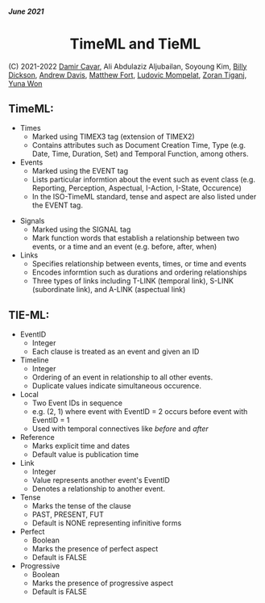 ##### June 2021

# <center>TimeML and TieML</center>

(C) 2021-2022 [Damir Cavar](https://www.linkedin.com/in/damircavar/), Ali Abdulaziz Aljubailan, Soyoung Kim, [Billy Dickson](https://www.linkedin.com/in/billy-dickson/), [Andrew Davis](https://www.linkedin.com/in/adavis94/), [Matthew Fort](https://www.linkedin.com/in/matthew-fort-07b802236/), [Ludovic Mompelat](https://www.linkedin.com/in/ludovic-mompelat-8a1960b8/), [Zoran Tiganj](https://homes.luddy.indiana.edu/ztiganj/), [Yuna Won](http://www.yunawon.net)


## TimeML:

- Times
    - Marked using TIMEX3 tag (extension of TIMEX2)
    - Contains attributes such as Document Creation Time, Type (e.g. Date, Time, Duration, Set) and Temporal Function, among others.
- Events
    - Marked using the EVENT tag
    - Lists particular informtion about the event such as event class (e.g. Reporting, Perception, Aspectual, I-Action, I-State, Occurence)
    - In the ISO-TimeML standard, tense and aspect are also listed under the EVENT tag.
<!--- need to distinguish these better--->
- Signals
    - Marked using the SIGNAL tag
    - Mark function words that establish a relationship between two events, or a time and an event (e.g. before, after, when)
- Links
    - Specifies relationship between events, times, or time and events
    - Encodes informtion such as durations and ordering relationships
    - Three types of links including T-LINK (temporal link), S-LINK (subordinate link), and A-LINK (aspectual link)


## TIE-ML:

<!--- need to at E,R,S explanation --->
- EventID
    - Integer
    - Each clause is treated as an event and given an ID
- Timeline
    - Integer
    - Ordering of an event in relationship to all other events.
    - Duplicate values indicate simultaneous occurence.
- Local
    - Two Event IDs in sequence
    - e.g. (2, 1) where event with EventID = 2 occurs before event with EventID = 1
    - Used with temporal connectives like *before* and *after*
- Reference
    - Marks explicit time and dates
    - Default value is publication time
- Link
    - Integer
    - Value represents another event's EventID
    - Denotes a relationship to another event.
- Tense
    - Marks the tense of the clause
    - PAST, PRESENT, FUT
    - Default is NONE representing infinitive forms
- Perfect
    - Boolean
    - Marks the presence of perfect aspect 
    - Default is FALSE
- Progressive
    - Boolean
    - Marks the presence of progressive aspect
    - Default is FALSE

<!---
### How TeML time and event capture information in relation to TimeML:
Times
- Timeline, Local, Reference
- 
Events

- EventID, Tense, Perfect, Aspect
- 
Signals
- Local, Reference
- 
Links
- Timeline, Link
- 
--->
